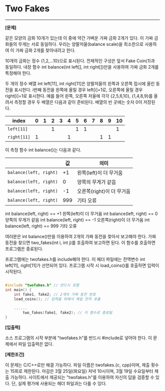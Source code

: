 # Two Fakes

---

**[문제]**

같은 모양의 금화 10개가 있는데 이 중에 약간 가벼운 가짜 금화 2개가 있다. 이 가짜 금화들의 무게는 서로 동일하다. 우리는 양팔저울(balance scale)을 최소한으로 사용하여 이 가짜 금화 2개를 찾아내려고 한다.

10개의 금화는 정수 {1,2,...10}으로 표시된다. 전체적인 구성은 앞서 Fake Coin(1)과 동일하다. 내장 함수 int balance(int left[], int right[])만을 사용하여 가짜 금화 2개를 특정해야 한다.

두 개의 정수 배열 int left[11], int right[11]은 양팔저울의 왼쪽과 오른쪽 접시에 올린 동전을 표시한다. i번째 동전을 왼쪽에 올릴 경우 left[i]=1로, 오른쪽에 올릴 경우 right[i]=1로 표시한다. 예를 들어 왼쪽, 오른쪽 저울에 각각 {2,5,6,10}, {1,4,8,9}를 올려서 측정할 경우 두 배열은 다음과 같이 준비된다. 배열의 빈 곳에는 숫자 0이 저장된다.

| index | 0 | 1 | 2 | 3 | 4 | 5 | 6 | 7 | 8 | 9 | 10 |
| --- | --- | --- | --- | --- | --- | --- | --- | --- | --- | --- | --- |
| `left[11]` |  |  | 1 |  |  | 1 | 1 |  |  |  | 1 |
| `right[11]` | 1 |  |  |  | 1 |  |  |  | 1 | 1 |  |

이 측정 함수 int balance()는 다음과 같다.

|  | 값 | 의미 |
| --- | --- | --- |
| `balance(left, right)` | +1 | 왼쪽(left)이 더 무거움 |
| `balance(left, right)` | 0 | 양쪽의 무게가 같음 |
| `balance(left, right)` | -1 | 오른쪽(right)이 더 무거움 |
| `balance(left, right)` | 999 | 기타 오류 |

int balance(left, right) == +1 왼쪽(left)이 더 무거움
int balance(left, right) == 0 양쪽의 무게가 같음
int balance(left, right) == -1 오른쪽(right)이 더 무거움
int balance(left, right) == 999 기타 오류

여러분은 int balance()만을 이용하여 2개의 가짜 동전을 찾아서 보고해야 한다. 가짜 동전을 찾으면 two_fakes(int i, int j)를 호출하여 보고하면 된다. 이 함수를 호출하면 프로그램은 종료된다.

프로그램에는 twofakes.h를 include해야 한다. 이 헤더 파일에는 전역변수 int left[11], right[11]가 선언되어 있다. 프로그램 시작 시 load_coins()를 호출하면 입력이 시작된다.

```cpp

#include "twofakes.h" // 반드시 포함
int main() {
    int fake1, fake2; // 2개의 가짜 동전 번호
    load_coins(); // 입력을 위해서 제일 먼저 호출
    
    ......
		two_fakes(fake1, fake2); // 이 함수로 종료됨
}
```

**[입출력]**

소스 프로그램의 시작 부분에 "twofakes.h"를 반드시 #include로 넣어야 한다. 이 문제에서 파일 입출력은 없다.

**[제한조건]** 

이 문제는 C/C++로만 해결 가능하다. 파일 이름은 twofakes.{c, cpp}이며, 제출 횟수는 15회로 제한된다. 마감은 3월 25일(화요일) 저녁 10시이며, 3월 19일 수요일부터 제출 가능하다. 사이트에서 제공되는 "twofakes.h"를 이용하여 자신의 답을 검증할 수 있다. 단, 실제 평가에 사용되는 헤더 파일과는 다를 수 있다.